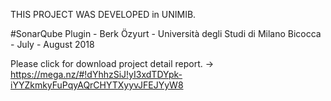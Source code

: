 THIS PROJECT WAS DEVELOPED in UNIMIB.

#SonarQube Plugin - Berk Özyurt - Università degli Studi di Milano Bicocca - July - August 2018

Please click for download project detail report. -> https://mega.nz/#!dYhhzSiJ!yI3xdTDYpk-iYYZkmkyFuPqyAQrCHYTXyyvJFEJYyW8
